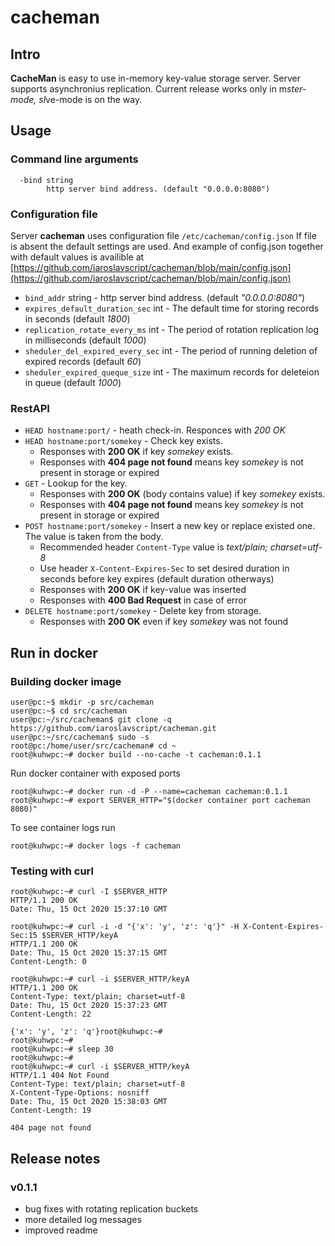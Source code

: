 # cacheman

## Intro

**CacheMan** is easy to use in-memory key-value storage server.
Server supports asynchronius replication. Current release works only in m*ster-mode,
sl*ve-mode is on the way.

## Usage

### Command line arguments

```                                                               
  -bind string
        http server bind address. (default "0.0.0.0:8080")
```

### Configuration file

Server **cacheman** uses configuration file `/etc/cacheman/config.json`
If file is absent the default settings are used.
And example of config.json together with default values is availible at 
[https://github.com/iaroslavscript/cacheman/blob/main/config.json](https://github.com/iaroslavscript/cacheman/blob/main/config.json)

* `bind_addr` string - http server bind address. (default *"0.0.0.0:8080"*)
* `expires_default_duration_sec` int - The default time for storing records in seconds (default *1800*)
* `replication_rotate_every_ms` int - The period of rotation replication log in milliseconds (default *1000*)
* `sheduler_del_expired_every_sec` int - The period of running deletion of expired records (default *60*)
* `sheduler_expired_queque_size` int - The maximum records for deleteion in queue (default *1000*)

### RestAPI

* `HEAD hostname:port/` - heath check-in. Responces with *200 OK* 
* `HEAD hostname:port/somekey` - Check key exists.
  * Responses with **200 OK** if key *somekey* exists.
  * Responses with **404 page not found** means key *somekey* is not present in storage or expired 
* `GET` - Lookup for the key.
  * Responses with **200 OK** (body contains value) if key *somekey* exists.
  * Responses with **404 page not found** means key *somekey* is not present in storage or expired
* `POST hostname:port/somekey` - Insert a new key or replace existed one. The value is taken from the body.
  * Recommended header `Content-Type` value is *text/plain; charset=utf-8*
  * Use header `X-Content-Expires-Sec` to set desired duration in seconds before key expires (default duration otherways)
  * Responses with **200 OK** if key-value was inserted
  * Responses with **400 Bad Request** in case of error
* `DELETE hostname:port/somekey` - Delete key from storage.
  * Responses with **200 OK** even if key *somekey* was not found

## Run in docker

### Building docker image
```
user@pc:~$ mkdir -p src/cacheman
user@pc:~$ cd src/cacheman
user@pc:~/src/cacheman$ git clone -q https://github.com/iaroslavscript/cacheman.git  
user@pc:~/src/cacheman$ sudo -s
root@pc:/home/user/src/cacheman# cd ~ 
root@kuhwpc:~# docker build --no-cache -t cacheman:0.1.1
```

Run docker container with exposed ports
```
root@kuhwpc:~# docker run -d -P --name=cacheman cacheman:0.1.1
root@kuhwpc:~# export SERVER_HTTP="$(docker container port cacheman 8080)"
```

To see container logs run
```
root@kuhwpc:~# docker logs -f cacheman
```

### Testing with curl
```
root@kuhwpc:~# curl -I $SERVER_HTTP
HTTP/1.1 200 OK
Date: Thu, 15 Oct 2020 15:37:10 GMT

root@kuhwpc:~# curl -i -d "{'x': 'y', 'z': 'q'}" -H X-Content-Expires-Sec:15 $SERVER_HTTP/keyA
HTTP/1.1 200 OK
Date: Thu, 15 Oct 2020 15:37:15 GMT
Content-Length: 0

root@kuhwpc:~# curl -i $SERVER_HTTP/keyA
HTTP/1.1 200 OK
Content-Type: text/plain; charset=utf-8
Date: Thu, 15 Oct 2020 15:37:23 GMT
Content-Length: 22

{'x': 'y', 'z': 'q'}root@kuhwpc:~# 
root@kuhwpc:~# 
root@kuhwpc:~# sleep 30
root@kuhwpc:~# 
root@kuhwpc:~# curl -i $SERVER_HTTP/keyA
HTTP/1.1 404 Not Found
Content-Type: text/plain; charset=utf-8
X-Content-Type-Options: nosniff
Date: Thu, 15 Oct 2020 15:38:03 GMT
Content-Length: 19

404 page not found
```

## Release notes

### v0.1.1
* bug fixes with rotating replication buckets
* more detailed log messages
* improved readme
